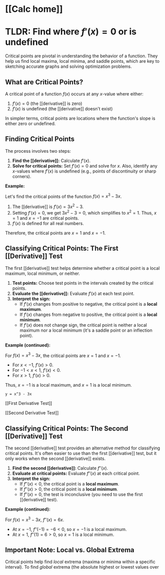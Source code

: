 # [[Calc home]]

# TLDR: Find where $f'(x) = 0$  or is undefined 

Critical points are pivotal in understanding the behavior of a function.  They help us find local maxima, local minima, and saddle points, which are key to sketching accurate graphs and solving optimization problems.

## What are Critical Points?

A critical point of a function $f(x)$ occurs at any $x$-value where either:

1.  $f'(x) = 0$ (the [[derivative]] is zero)
2.  $f'(x)$ is undefined (the [[derivative]] doesn't exist)

In simpler terms, critical points are locations where the function's slope is either zero or undefined.

## Finding Critical Points

The process involves two steps:

1. **Find the [[derivative]]:** Calculate $f'(x)$.
2. **Solve for critical points:**  Set $f'(x) = 0$ and solve for $x$.  Also, identify any $x$-values where $f'(x)$ is undefined (e.g., points of discontinuity or sharp corners).

**Example:**

Let's find the critical points of the function $f(x) = x^3 - 3x$.

1.  The [[derivative]] is $f'(x) = 3x^2 - 3$.
2.  Setting $f'(x) = 0$, we get $3x^2 - 3 = 0$, which simplifies to $x^2 = 1$.  Thus, $x = 1$ and $x = -1$ are critical points.
3. $f'(x)$ is defined for all real numbers.

Therefore, the critical points are $x = 1$ and $x = -1$.


## Classifying Critical Points: The First [[Derivative]] Test

The first [[derivative]] test helps determine whether a critical point is a local maximum, local minimum, or neither.

1. **Test points:** Choose test points in the intervals created by the critical points.
2. **Evaluate the [[derivative]]:**  Evaluate $f'(x)$ at each test point.
3. **Interpret the sign:**
    * If $f'(x)$ changes from positive to negative, the critical point is a **local maximum**.
    * If $f'(x)$ changes from negative to positive, the critical point is a **local minimum**.
    * If $f'(x)$ does not change sign, the critical point is neither a local maximum nor a local minimum (it's a saddle point or an inflection point).

**Example (continued):**

For $f(x) = x^3 - 3x$, the critical points are $x = 1$ and $x = -1$.

*   For $x < -1$, $f'(x) > 0$.
*   For $-1 < x < 1$, $f'(x) < 0$.
*   For $x > 1$, $f'(x) > 0$.

Thus, $x = -1$ is a local maximum, and $x = 1$ is a local minimum.

```desmos-graph
y = x^3 - 3x
```

[[First Derivative Test]]

[[Second Derivative Test]]


## Classifying Critical Points: The Second [[Derivative]] Test

The second [[derivative]] test provides an alternative method for classifying critical points.  It's often easier to use than the first [[derivative]] test, but it only works when the second [[derivative]] exists.

1. **Find the second [[derivative]]:** Calculate $f''(x)$.
2. **Evaluate at critical points:** Evaluate $f''(x)$ at each critical point.
3. **Interpret the sign:**
    * If $f''(x) < 0$, the critical point is a **local maximum**.
    * If $f''(x) > 0$, the critical point is a **local minimum**.
    * If $f''(x) = 0$, the test is inconclusive (you need to use the first [[derivative]] test).


**Example (continued):**

For $f(x) = x^3 - 3x$, $f''(x) = 6x$.

*   At $x = -1$, $f''(-1) = -6 < 0$, so $x = -1$ is a local maximum.
*   At $x = 1$, $f''(1) = 6 > 0$, so $x = 1$ is a local minimum.

##  Important Note: Local vs. Global Extrema

Critical points help find *local* extrema (maxima or minima within a specific interval). To find *global* extrema (the absolute highest or lowest values over